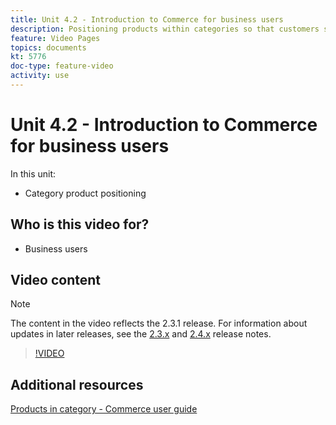 ```yaml
---
title: Unit 4.2 - Introduction to Commerce for business users
description: Positioning products within categories so that customers see the products at the top that you want them to see.
feature: Video Pages
topics: documents
kt: 5776
doc-type: feature-video
activity: use
---
```


# Unit 4.2 - Introduction to Commerce for business users

In this unit:

- Category product positioning

## Who is this video for?

- Business users

## Video content

>[!NOTE]
>
>The content in the video reflects the 2.3.1 release. For information about updates in later releases, see the [ 2.3.x](https://devdocs.magento.com/guides/v2.3/release-notes/bk-release-notes.html) and [2.4.x](https://devdocs.magento.com/guides/v2.4/release-notes/bk-release-notes.html) release notes.

>[!VIDEO](https://video.tv.adobe.com/v/36187?quality=12&learn=on)

## Additional resources

[Products in category - Commerce user guide](https://docs.magento.com/user-guide/catalog/categories-category-products.html)
